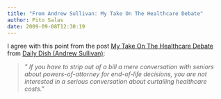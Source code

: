 ```yaml
---
title: "From Andrew Sullivan: My Take On The Healthcare Debate"
author: Pito Salas
date: 2009-09-08T12:30:19
---
```




I agree with this point from the post [My Take On The Healthcare
Debate](<http://www.pheedcontent.com/click.phdo?i=3427a348815a338daa7346e55a0001d7>)
from [Daily Dish (Andrew
Sullivan)](<http://feeds.feedburner.com/andrewsullivan/rApM>):

> _" If you have to strip out of a bill a mere conversation with seniors about
> powers-of-attorney for end-of-life decisions, you are not interested in a
> serious conversation about curtailing healthcare costs."_



